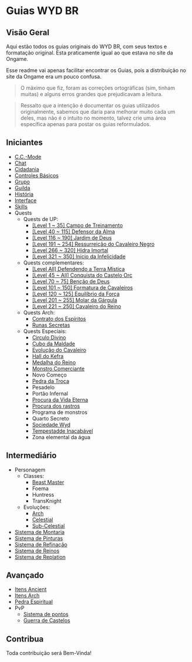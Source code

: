 # Guias WYD BR

## Visão Geral
Aqui estão todos os guias originais do WYD BR, com seus textos e formatação original.
Esta praticamente igual ao que estava no site da Ongame.

Esse readme vai apenas facilitar encontrar os Guias, pois a distribuição no site da Ongame era um pouco confusa.
>O máximo que fiz, foram as correções ortográficas (sim, tinham muitas) e alguns erros grandes que prejudicavam a leitura.

>Ressalto que a intenção é documentar os guias utilizados originalmente, sabemos que daria para melhorar muito cada um deles, mas não é o intuito no momento, talvez crie uma área específica apenas para postar os guias reformulados.


## Iniciantes

* [C.C.-Mode](https://github.com/RonierBastos/Coisas-de-Wyd/tree/master/Guias%20WYD%20BR/Iniciante/C.C.-Mode)
* [Chat](https://github.com/RonierBastos/Coisas-de-Wyd/tree/master/Guias%20WYD%20BR/Iniciante/Chat)
* [Cidadania](https://github.com/RonierBastos/Coisas-de-Wyd/tree/master/Guias%20WYD%20BR/Iniciante/Cidadania)
* [Controles Básicos](https://github.com/RonierBastos/Coisas-de-Wyd/tree/master/Guias%20WYD%20BR/Iniciante/Controles-Basicos)
* [Grupo](https://github.com/RonierBastos/Coisas-de-Wyd/tree/master/Guias%20WYD%20BR/Iniciante/Grupo)
* [Guilda](https://github.com/RonierBastos/Coisas-de-Wyd/tree/master/Guias%20WYD%20BR/Iniciante/Guilda)
* [História](https://github.com/RonierBastos/Coisas-de-Wyd/tree/master/Guias%20WYD%20BR/Iniciante/Historia)
* [Interface](https://github.com/RonierBastos/Coisas-de-Wyd/tree/master/Guias%20WYD%20BR/Iniciante/Interface)
* [Skills](https://github.com/RonierBastos/Coisas-de-Wyd/tree/master/Guias%20WYD%20BR/Iniciante/Skills)
* Quests
  - Quests de UP:
    - [[Level 1 ~ 35] Campo de Treinamento](https://github.com/RonierBastos/Coisas-de-Wyd/blob/master/Guias%20WYD%20BR/Iniciante/Quests/350%20Quests/Campo-de-Treinamento.md)
	- [[Level 40 ~ 115] Defensor da Alma](https://github.com/RonierBastos/Coisas-de-Wyd/blob/master/Guias%20WYD%20BR/Iniciante/Quests/350%20Quests/Defensor-da-Alma.md)
	- [[Level 116 ~ 190] Jardim de Deus](https://github.com/RonierBastos/Coisas-de-Wyd/blob/master/Guias%20WYD%20BR/Iniciante/Quests/350%20Quests/Jardim-de-Deus.md)
	- [[Level 191 ~ 254] Ressurreição do Cavaleiro Negro](https://github.com/RonierBastos/Coisas-de-Wyd/blob/master/Guias%20WYD%20BR/Iniciante/Quests/350%20Quests/Ressurreicao-do-Cavaleiro-Negro.md)
	- [[Level 266 ~ 320] Hidra Imortal](https://github.com/RonierBastos/Coisas-de-Wyd/blob/master/Guias%20WYD%20BR/Iniciante/Quests/350%20Quests/Hidra-Imortal.md)
	- [[Level 321 ~ 350] Inicio da Infelicidade](https://github.com/RonierBastos/Coisas-de-Wyd/blob/master/Guias%20WYD%20BR/Iniciante/Quests/350%20Quests/Inicio-da-Infelicidade.md)
  - Quests complementares:
	- [[Level All] Defendendo a Terra Mística](https://github.com/RonierBastos/Coisas-de-Wyd/blob/master/Guias%20WYD%20BR/Iniciante/Quests/350%20Quests/Defendendo-a-Terra-Mistica.md)
	- [[Level 45 ~ All] Conquista do Castelo Orc](https://github.com/RonierBastos/Coisas-de-Wyd/blob/master/Guias%20WYD%20BR/Iniciante/Quests/350%20Quests/Conquista-do-Castelo-Orc.md)
	- [[Level 70 ~ 75] Benção de Deus](https://github.com/RonierBastos/Coisas-de-Wyd/blob/master/Guias%20WYD%20BR/Iniciante/Quests/350%20Quests/Bencao-de-Deus.md)
	- [[Level 101 ~ 150] Formatura de Cavaleiros](https://github.com/RonierBastos/Coisas-de-Wyd/blob/master/Guias%20WYD%20BR/Iniciante/Quests/350%20Quests/Formatura-de-Cavaleiros.md)
	- [[Level 120 ~ 125] Equilíbrio da Força](https://github.com/RonierBastos/Coisas-de-Wyd/blob/master/Guias%20WYD%20BR/Iniciante/Quests/350%20Quests/Equilibrio-da-Forca.md)
	- [[Level 201 ~ 255] Molar da Gárgula](https://github.com/RonierBastos/Coisas-de-Wyd/blob/master/Guias%20WYD%20BR/Iniciante/Quests/350%20Quests/Molar-da-Gargula.md)
	- [[Level 221 ~ 250] Cavaleiro do Reino](https://github.com/RonierBastos/Coisas-de-Wyd/blob/master/Guias%20WYD%20BR/Iniciante/Quests/350%20Quests/Cavaleiro-do-Reino.md)
  - Quests Arch:
	- [Contrato dos Espíritos](https://github.com/RonierBastos/Coisas-de-Wyd/blob/master/Guias%20WYD%20BR/Iniciante/Quests/Quests%20Archs/Contrato-dos-Espiritos.md)
	- [Runas Secretas](https://github.com/RonierBastos/Coisas-de-Wyd/blob/master/Guias%20WYD%20BR/Iniciante/Quests/Quests%20Archs/Runas-Secretas.md)
  - Quests Especiais:
	- [Circulo Divino](https://github.com/RonierBastos/Coisas-de-Wyd/blob/master/Guias%20WYD%20BR/Iniciante/Quests/Quests%20Especiais/Circulo-Divino.md)
	- [Cubo da Maldade](https://github.com/RonierBastos/Coisas-de-Wyd/blob/master/Guias%20WYD%20BR/Iniciante/Quests/Quests%20Especiais/Cubo-da-Maldade.md)
	- [Evolução do Cavaleiro](https://github.com/RonierBastos/Coisas-de-Wyd/blob/master/Guias%20WYD%20BR/Iniciante/Quests/Quests%20Especiais/Evolucao-do-Cavaleiro.md)
	- [Hall do Kefra](https://github.com/RonierBastos/Coisas-de-Wyd/blob/master/Guias%20WYD%20BR/Iniciante/Quests/Quests%20Especiais/Hall-do-Kefra.md)
	- [Medalha do Reino](https://github.com/RonierBastos/Coisas-de-Wyd/blob/master/Guias%20WYD%20BR/Iniciante/Quests/Quests%20Especiais/Medalha-do-reino.md)
	- [Monstro Comerciante](https://github.com/RonierBastos/Coisas-de-Wyd/blob/master/Guias%20WYD%20BR/Iniciante/Quests/Quests%20Especiais/Monstro-comerciante.md)
	- Novo Começo
	- [Pedra da Troca](https://github.com/RonierBastos/Coisas-de-Wyd/blob/master/Guias%20WYD%20BR/Iniciante/Quests/Quests%20Especiais/Pedra-da-Troca.md)
	- Pesadelo
	- Portão Infernal
	- [Procura da Vida Eterna](https://github.com/RonierBastos/Coisas-de-Wyd/blob/master/Guias%20WYD%20BR/Iniciante/Quests/Quests%20Especiais/Procura-da-vida-eterna.md)
	- [Procura dos rastros](https://github.com/RonierBastos/Coisas-de-Wyd/blob/master/Guias%20WYD%20BR/Iniciante/Quests/Quests%20Especiais/Procura-dos-Rastros.md)
	- Programa de monstros
	- Quarto Secreto
	- [Sociedade Wyd](https://github.com/RonierBastos/Coisas-de-Wyd/blob/master/Guias%20WYD%20BR/Iniciante/Quests/Quests%20Especiais/Sociedade-Wyd.md)
	- [Tempestadde Inacabável](https://github.com/RonierBastos/Coisas-de-Wyd/blob/master/Guias%20WYD%20BR/Iniciante/Quests/Quests%20Especiais/Tempestade-Inacabavel.md)
	- Zona elemental da água


## Intermediário

* Personagem
  - Classes:
  	- [Beast Master](https://github.com/RonierBastos/Coisas-de-Wyd/blob/master/Guias%20WYD%20BR/Intermediario/Personagem/BeastMaster.md)
    - Foema
	- Huntress
	- TransKnight	
  - Evoluções:
	- [Arch](https://github.com/RonierBastos/Coisas-de-Wyd/blob/master/Guias%20WYD%20BR/Intermediario/Personagem/Arch.md)
	- [Celestial](https://github.com/RonierBastos/Coisas-de-Wyd/blob/master/Guias%20WYD%20BR/Intermediario/Personagem/Celestial.md)
	- [Sub-Celestial](https://github.com/RonierBastos/Coisas-de-Wyd/blob/master/Guias%20WYD%20BR/Intermediario/Sub-Celestial/README.md)
* [Sistema de Montaria](https://github.com/RonierBastos/Coisas-de-Wyd/blob/master/Guias%20WYD%20BR/Intermediario/Sistema-de-Montaria/README.md)
* [Sistema de Pinturas](https://github.com/RonierBastos/Coisas-de-Wyd/blob/master/Guias%20WYD%20BR/Intermediario/Sistema-de-Pintura/README.md)
* [Sistema de Refinação](https://github.com/RonierBastos/Coisas-de-Wyd/tree/master/Guias%20WYD%20BR/Intermediario/Sistema-de-Refinacao)
* [Sistema de Reinos](https://github.com/RonierBastos/Coisas-de-Wyd/tree/master/Guias%20WYD%20BR/Intermediario/Sistema-de-Reinos)
* [Sistema de Replation](https://github.com/RonierBastos/Coisas-de-Wyd/blob/master/Guias%20WYD%20BR/Intermediario/Sistema-de-Replation/README.md)


## Avançado

* [Itens Ancient](https://github.com/RonierBastos/Coisas-de-Wyd/tree/master/Guias%20WYD%20BR/Avan%C3%A7ado/Itens-Ancient)
* [Itens Arch](https://github.com/RonierBastos/Coisas-de-Wyd/tree/master/Guias%20WYD%20BR/Avan%C3%A7ado/Itens-Arch)
* [Pedra Espiritual](https://github.com/RonierBastos/Coisas-de-Wyd/tree/master/Guias%20WYD%20BR/Avan%C3%A7ado/Pedra-Espiritual)
* PvP
	- [Sistema de pontos](https://github.com/RonierBastos/Coisas-de-Wyd/tree/master/Guias%20WYD%20BR/Avan%C3%A7ado/PvP/Sistema-de-Pontos)
	- [Guerra de Castelos](https://github.com/RonierBastos/Coisas-de-Wyd/tree/master/Guias%20WYD%20BR/Avan%C3%A7ado/PvP/Guerra-de-Castelos)


## Contribua
Toda contribuição será Bem-Vinda!
